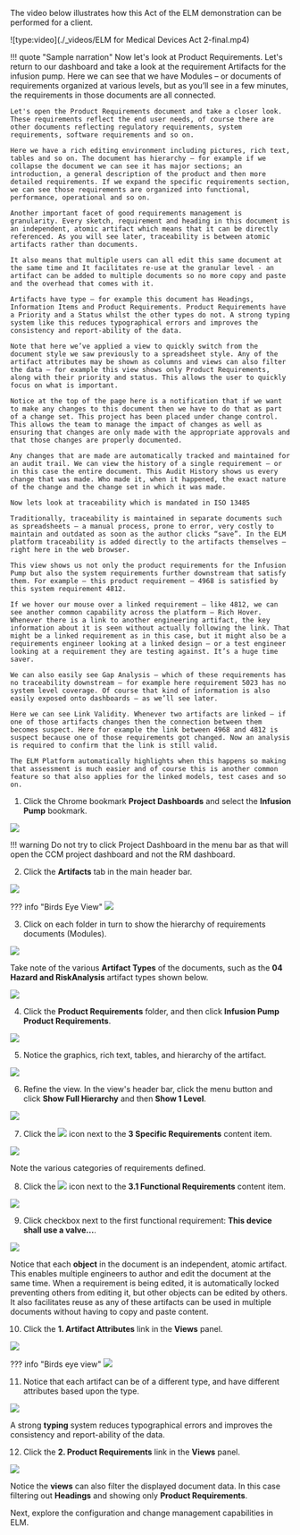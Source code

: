 The video below illustrates how this Act of the ELM demonstration can be performed for a client.

![type:video](./_videos/ELM for Medical Devices Act 2-final.mp4)

!!! quote "Sample narration"
    Now let's look at Product Requirements. Let's return to our dashboard and take a look at the requirement Artifacts for the infusion pump. Here we can see that we have Modules – or documents of requirements organized at various levels, but as you’ll see in a few minutes, the requirements in those documents are all connected.

    Let's open the Product Requirements document and take a closer look. These requirements reflect the end user needs, of course there are other documents reflecting regulatory requirements, system requirements, software requirements and so on.

    Here we have a rich editing environment including pictures, rich text, tables and so on. The document has hierarchy – for example if we collapse the document we can see it has major sections; an introduction, a general description of the product and then more detailed requirements. If we expand the specific requirements section, we can see those requirements are organized into functional, performance, operational and so on.

    Another important facet of good requirements management is granularity. Every sketch, requirement and heading in this document is an independent, atomic artifact which means that it can be directly referenced. As you will see later, traceability is between atomic artifacts rather than documents.

    It also means that multiple users can all edit this same document at the same time and It facilitates re-use at the granular level - an artifact can be added to multiple documents so no more copy and paste and the overhead that comes with it.

    Artifacts have type – for example this document has Headings, Information Items and Product Requirements. Product Requirements have a Priority and a Status whilst the other types do not. A strong typing system like this reduces typographical errors and improves the consistency and report-ability of the data.

    Note that here we’ve applied a view to quickly switch from the document style we saw previously to a spreadsheet style. Any of the artifact attributes may be shown as columns and views can also filter the data – for example this view shows only Product Requirements, along with their priority and status. This allows the user to quickly focus on what is important.

    Notice at the top of the page here is a notification that if we want to make any changes to this document then we have to do that as part of a change set. This project has been placed under change control. This allows the team to manage the impact of changes as well as ensuring that changes are only made with the appropriate approvals and that those changes are properly documented.

    Any changes that are made are automatically tracked and maintained for an audit trail. We can view the history of a single requirement – or in this case the entire document. This Audit History shows us every change that was made. Who made it, when it happened, the exact nature of the change and the change set in which it was made.

    Now lets look at traceability which is mandated in ISO 13485

    Traditionally, traceability is maintained in separate documents such as spreadsheets – a manual process, prone to error, very costly to maintain and outdated as soon as the author clicks “save”. In the ELM platform traceability is added directly to the artifacts themselves – right here in the web browser.

    This view shows us not only the product requirements for the Infusion Pump but also the system requirements further downstream that satisfy them. For example – this product requirement – 4968 is satisfied by this system requirement 4812.

    If we hover our mouse over a linked requirement – like 4812, we can see another common capability across the platform – Rich Hover. Whenever there is a link to another engineering artifact, the key information about it is seen without actually following the link. That might be a linked requirement as in this case, but it might also be a requirements engineer looking at a linked design – or a test engineer looking at a requirement they are testing against. It’s a huge time saver.

    We can also easily see Gap Analysis – which of these requirements has no traceability downstream – for example here requirement 5023 has no system level coverage. Of course that kind of information is also easily exposed onto dashboards – as we’ll see later.

    Here we can see Link Validity. Whenever two artifacts are linked – if one of those artifacts changes then the connection between them becomes suspect. Here for example the link between 4968 and 4812 is suspect because one of those requirements got changed. Now an analysis is required to confirm that the link is still valid.

    The ELM Platform automatically highlights when this happens so making that assessment is much easier and of course this is another common feature so that also applies for the linked models, test cases and so on.

1. Click the Chrome bookmark **Project Dashboards** and select the **Infusion Pump** bookmark.

![](_attachments/ReturnToDashboard.png)

!!! warning
    Do not try to click Project Dashboard in the menu bar as that will open the CCM project dashboard and not the RM dashboard.

2. Click the **Artifacts** tab in the main header bar.

![](_attachments/HeaderBar-Artifacts.png)

??? info "Birds Eye View"
    ![](_attachments/HeaderBar-BEV.png)

3. Click on each folder in turn to show the hierarchy of requirements documents (Modules).

![](_attachments/Artifacts.png)

Take note of the various **Artifact Types** of the documents, such as the **04 Hazard and RiskAnalysis** artifact types shown below.

![](_attachments/ArtifactTypes.png)

4. Click the **Product Requirements** folder, and then click **Infusion Pump Product Requirements**.

![](_attachments/Artifacts-ProductRequirements.png)

5. Notice the graphics, rich text, tables, and hierarchy of the artifact.

![](_attachments/Artifacts-ProductRequirements-HighLevel.png)

6. Refine the view. In the view's header bar, click the menu button and click **Show Full Hierarchy** and then **Show 1 Level**.

![](_attachments/Artifacts-ProductRequirements-1level.png)

7. Click the ![](_attachments/ExpandIcon.png) icon next to the **3 Specific Requirements** content item.

![](_attachments/Artifacts-ProductRequirements-1levelView.png)

Note the various categories of requirements defined.

8. Click the ![](_attachments/ExpandIcon.png) icon next to the **3.1 Functional Requirements** content item.

![](_attachments/Artifacts-ProductRequirements-FunctionalRequirements.png)

9. Click checkbox next to the first functional requirement: **This device shall use a valve...**.

![](_attachments/Artifacts-ProductRequirements-FunctionalRequirements-1stItem.png)

Notice that each **object** in the document is an independent, atomic artifact. This enables multiple engineers to author and edit the document at the same time. When a requirement is being edited, it is automatically locked preventing others from editing it, but other objects can be edited by others. It also facilitates reuse as any of these artifacts can be used in multiple documents without having to copy and paste content.

10. Click the **1. Artifact Attributes** link in the **Views** panel.

![](_attachments/Artifacts-ViewsMenu.png)

??? info "Birds eye view"
    ![](_attachments/Artifacts-ViewsMenu-BEV.png)

11. Notice that each artifact can be of a different type, and have different attributes based upon the type.

![](_attachments/Artifacts-ArtifactTypes.png)

A strong **typing** system reduces typographical errors and improves the consistency and report-ability of the data.

12. Click the **2. Product Requirements** link in the **Views** panel.

![](_attachments/Artifacts-ViewsMenu-2.png)

Notice the **views** can also filter the displayed document data. In this case filtering out **Headings** and showing only **Product Requirements**.

Next, explore the configuration and change management capabilities in ELM.
